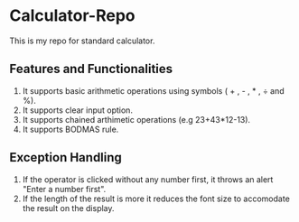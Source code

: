 # Calculator-Repo
  This is my repo for standard calculator.
## Features and Functionalities
1. It supports basic arithmetic operations using symbols ( + , - , * , ÷ and %).
2. It supports clear input option.
3. It supports chained arthimetic operations (e.g 23+43*12-13).
4. It supports BODMAS rule.

## Exception Handling
1. If the operator is clicked without any number first, it throws an alert "Enter a number first".
2. If the length of the result is more it reduces the font size to accomodate the result on the display.


